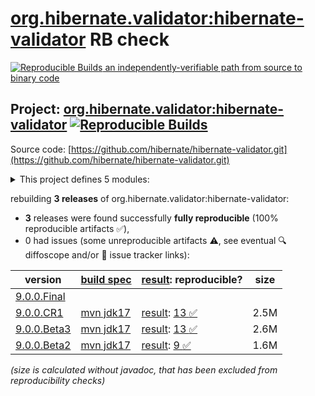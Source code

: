 [org.hibernate.validator:hibernate-validator](https://central.sonatype.com/artifact/org.hibernate.validator/hibernate-validator/versions) RB check
=======

[![Reproducible Builds](https://reproducible-builds.org/images/logos/rb.svg) an independently-verifiable path from source to binary code](https://reproducible-builds.org/)

## Project: [org.hibernate.validator:hibernate-validator](https://central.sonatype.com/artifact/org.hibernate.validator/hibernate-validator/versions) [![Reproducible Builds](https://img.shields.io/endpoint?url=https://raw.githubusercontent.com/jvm-repo-rebuild/reproducible-central/master/content/org/hibernate/validator/hibernate-validator/badge.json)](https://github.com/jvm-repo-rebuild/reproducible-central/blob/master/content/org/hibernate/validator/hibernate-validator/README.md)

Source code: [https://github.com/hibernate/hibernate-validator.git](https://github.com/hibernate/hibernate-validator.git)

<details><summary>This project defines 5 modules:</summary>

* [org.hibernate.validator:hibernate-validator](https://central.sonatype.com/artifact/org.hibernate.validator/hibernate-validator/overview)
* [org.hibernate.validator:hibernate-validator-annotation-processor](https://central.sonatype.com/artifact/org.hibernate.validator/hibernate-validator-annotation-processor/overview)
* [org.hibernate.validator:hibernate-validator-bom](https://central.sonatype.com/artifact/org.hibernate.validator/hibernate-validator-bom/overview)
* [org.hibernate.validator:hibernate-validator-cdi](https://central.sonatype.com/artifact/org.hibernate.validator/hibernate-validator-cdi/overview)
* [org.hibernate.validator:hibernate-validator-test-utils](https://central.sonatype.com/artifact/org.hibernate.validator/hibernate-validator-test-utils/overview)
</details>

rebuilding **3 releases** of org.hibernate.validator:hibernate-validator:
- **3** releases were found successfully **fully reproducible** (100% reproducible artifacts :white_check_mark:),
- 0 had issues (some unreproducible artifacts :warning:, see eventual :mag: diffoscope and/or :memo: issue tracker links):

| version | [build spec](/BUILDSPEC.md) | [result](https://reproducible-builds.org/docs/jvm/): reproducible? | size |
| -- | --------- | ------ | -- |
| [9.0.0.Final](https://central.sonatype.com/artifact/org.hibernate.validator/hibernate-validator/9.0.0.Final/pom) | | | |
| [9.0.0.CR1](https://central.sonatype.com/artifact/org.hibernate.validator/hibernate-validator/9.0.0.CR1/pom) | [mvn jdk17](hibernate-validator-9.0.0.CR1.buildspec) | [result](hibernate-validator-parent-9.0.0.CR1.buildinfo): [13 :white_check_mark: ](hibernate-validator-parent-9.0.0.CR1.buildcompare) | 2.5M |
| [9.0.0.Beta3](https://central.sonatype.com/artifact/org.hibernate.validator/hibernate-validator/9.0.0.Beta3/pom) | [mvn jdk17](hibernate-validator-9.0.0.Beta3.buildspec) | [result](hibernate-validator-parent-9.0.0.Beta3.buildinfo): [13 :white_check_mark: ](hibernate-validator-parent-9.0.0.Beta3.buildcompare) | 2.6M |
| [9.0.0.Beta2](https://central.sonatype.com/artifact/org.hibernate.validator/hibernate-validator/9.0.0.Beta2/pom) | [mvn jdk17](hibernate-validator-9.0.0.Beta2.buildspec) | [result](hibernate-validator-parent-9.0.0.Beta2.buildinfo): [9 :white_check_mark: ](hibernate-validator-parent-9.0.0.Beta2.buildcompare) | 1.6M |

<i>(size is calculated without javadoc, that has been excluded from reproducibility checks)</i>
